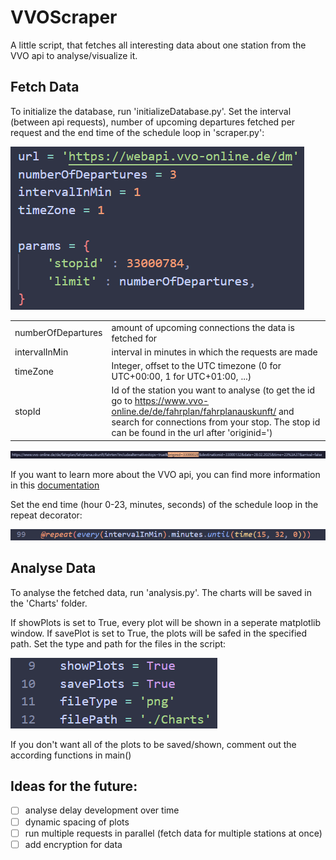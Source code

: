 # VVOScraper

A little script, that fetches all interesting data about one station from the VVO api to analyse/visualize it. 

## Fetch Data

To initialize the database, run 'initializeDatabase.py'. Set the interval (between api requests), number of upcoming departures fetched per request and the end time of the schedule loop in 'scraper.py': 

![image placeholder](./resources/scrapersettings.png)

|         |        |
| ------- | ------ |
| numberOfDepartures | amount of upcoming connections the data is fetched for |
| intervalInMin | interval in minutes in which the requests are made |
| timeZone | Integer, offset to the UTC timezone (0 for UTC+00:00, 1 for UTC+01:00, ...) |
| stopId | Id of the station you want to analyse (to get the id go to https://www.vvo-online.de/de/fahrplan/fahrplanauskunft/ and search for connections from your stop. The stop id can be found in the url after 'originid=') |

![image placeholder](./resources/stopid.png)

If you want to learn more about the VVO api, you can find more information in this [documentation](https://github.com/kiliankoe/vvo/blob/main/documentation/webapi.md)

Set the end time (hour 0-23, minutes, seconds) of the schedule loop in the repeat decorator:

![image placeholder](./resources/endtime.png)

## Analyse Data

To analyse the fetched data, run 'analysis.py'. The charts will be saved in the 'Charts' folder.

If showPlots is set to True, every plot will be shown in a seperate matplotlib window. If savePlot is set to True, the plots will be safed in the specified path. Set the type and path for the files in the script:

![image placeholder](./resources/analysissettings.png)

If you don't want all of the plots to be saved/shown, comment out the according functions in main()

## Ideas for the future:

- [ ] analyse delay development over time
- [ ] dynamic spacing of plots
- [ ] run multiple requests in parallel (fetch data for multiple stations at once)
- [ ] add encryption for data
